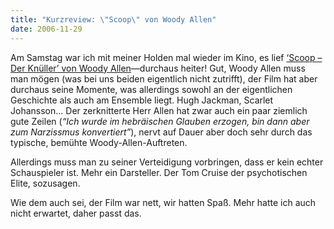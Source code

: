 ```yaml
---
title: "Kurzreview: \"Scoop\" von Woody Allen"
date: 2006-11-29
---
```


Am Samstag war ich mit meiner Holden mal wieder im Kino, es lief [‘Scoop – Der Knüller’ von Woody Allen][1]—durchaus heiter! Gut, Woody Allen muss man mögen
(was bei uns beiden eigentlich nicht zutrifft), der Film hat aber durchaus seine Momente, was allerdings sowohl an der eigentlichen Geschichte als auch am Ensemble liegt. Hugh Jackman, Scarlet Johansson… Der zerknitterte Herr Allen hat zwar auch ein paar ziemlich gute Zeilen (_“Ich wurde im hebräischen Glauben erzogen, bin dann aber zum Narzissmus konvertiert”_), nervt auf Dauer aber doch sehr durch das typische, bemühte Woody-Allen-Auftreten.

Allerdings muss man zu seiner Verteidigung vorbringen, dass er kein echter Schauspieler ist. Mehr ein Darsteller. Der Tom Cruise der psychotischen Elite,
sozusagen.

Wie dem auch sei, der Film war nett, wir hatten Spaß. Mehr hatte ich auch nicht erwartet, daher passt das.

[1]: http://de.movies.yahoo.com/s/scoop-der-knueller/index-2109924.html

